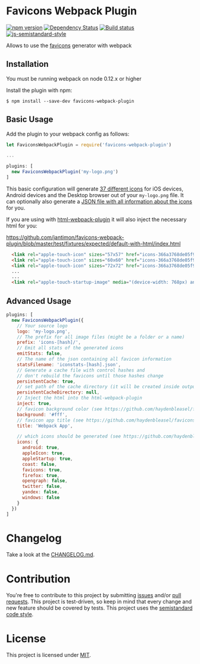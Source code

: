 Favicons Webpack Plugin
========================================
[![npm version](https://badge.fury.io/js/favicons-webpack-plugin.svg)](http://badge.fury.io/js/favicons-webpack-plugin) [![Dependency Status](https://david-dm.org/jantimon/favicons-webpack-plugin.svg)](https://david-dm.org/jantimon/favicons-webpack-plugin) [![Build status](https://travis-ci.org/jantimon/favicons-webpack-plugin.svg)](https://travis-ci.org/jantimon/favicons-webpack-plugin) [![js-semistandard-style](https://img.shields.io/badge/code%20style-semistandard-brightgreen.svg?style=flat-square)](https://github.com/Flet/semistandard)

Allows to use the [favicons](https://github.com/haydenbleasel/favicons) generator with webpack

Installation
------------
You must be running webpack on node 0.12.x or higher

Install the plugin with npm:
```shell
$ npm install --save-dev favicons-webpack-plugin
```

Basic Usage
-----------
Add the plugin to your webpack config as follows:

```javascript
let FaviconsWebpackPlugin = require('favicons-webpack-plugin')

...

plugins: [
  new FaviconsWebpackPlugin('my-logo.png')
]
```

This basic configuration will generate [37 different icons](https://github.com/jantimon/favicons-webpack-plugin/tree/master/test/fixtures/expected/default/icons-366a3768de05f9e78c392fa62b8fbb80) for iOS devices, Android devices and the Desktop browser out of your `my-logo.png` file.
It can optionally also generate a [JSON file with all information about the icons](https://github.com/jantimon/favicons-webpack-plugin/blob/master/test/fixtures/expected/generate-html/iconstats.json) for you.

If you are using with [html-webpack-plugin](https://github.com/ampedandwired/html-webpack-plugin) it will also inject the necessary html for you:

https://github.com/jantimon/favicons-webpack-plugin/blob/master/test/fixtures/expected/default-with-html/index.html

```html
  <link rel="apple-touch-icon" sizes="57x57" href="icons-366a3768de05f9e78c392fa62b8fbb80/apple-touch-icon-57x57.png">
  <link rel="apple-touch-icon" sizes="60x60" href="icons-366a3768de05f9e78c392fa62b8fbb80/apple-touch-icon-60x60.png">
  <link rel="apple-touch-icon" sizes="72x72" href="icons-366a3768de05f9e78c392fa62b8fbb80/apple-touch-icon-72x72.png">
  ...
  ...
  <link rel="apple-touch-startup-image" media="(device-width: 768px) and (device-height: 1024px) and (orientation: portrait) and (-webkit-device-pixel-ratio: 2)" href="icons-366a3768de05f9e78c392fa62b8fbb80/apple-touch-startup-image-1536x2008.png">
```


Advanced Usage
-----------

```javascript
plugins: [
  new FaviconsWebpackPlugin({
    // Your source logo
    logo: 'my-logo.png',
    // The prefix for all image files (might be a folder or a name)
    prefix: 'icons-[hash]/',
    // Emit all stats of the generated icons
    emitStats: false,
    // The name of the json containing all favicon information
    statsFilename: 'iconstats-[hash].json',
    // Generate a cache file with control hashes and
    // don't rebuild the favicons until those hashes change
    persistentCache: true,
    // set path of the cache directory (it will be created inside outputPath of webpack)
    persistentCacheDirectory: null,
    // Inject the html into the html-webpack-plugin
    inject: true,
    // favicon background color (see https://github.com/haydenbleasel/favicons#usage)
    background: '#fff',
    // favicon app title (see https://github.com/haydenbleasel/favicons#usage)
    title: 'Webpack App',

    // which icons should be generated (see https://github.com/haydenbleasel/favicons#usage)
    icons: {
      android: true,
      appleIcon: true,
      appleStartup: true,
      coast: false,
      favicons: true,
      firefox: true,
      opengraph: false,
      twitter: false,
      yandex: false,
      windows: false
    }
  })
]
```

# Changelog

Take a look at the  [CHANGELOG.md](https://github.com/jantimon/favicons-webpack-plugin/tree/master/CHANGELOG.md).


# Contribution

You're free to contribute to this project by submitting [issues](https://github.com/jantimon/favicons-webpack-plugin/issues) and/or [pull requests](https://github.com/jantimon/favicons-webpack-plugin/pulls). This project is test-driven, so keep in mind that every change and new feature should be covered by tests.
This project uses the [semistandard code style](https://github.com/Flet/semistandard).

# License

This project is licensed under [MIT](https://github.com/jantimon/favicons-webpack-plugin/blob/master/LICENSE).
